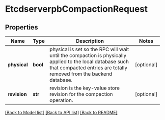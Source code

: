 # EtcdserverpbCompactionRequest

## Properties
Name | Type | Description | Notes
------------ | ------------- | ------------- | -------------
**physical** | **bool** | physical is set so the RPC will wait until the compaction is physically applied to the local database such that compacted entries are totally removed from the backend database. | [optional] 
**revision** | **str** | revision is the key-value store revision for the compaction operation. | [optional] 

[[Back to Model list]](../README.md#documentation-for-models) [[Back to API list]](../README.md#documentation-for-api-endpoints) [[Back to README]](../README.md)


